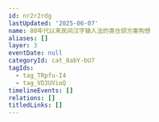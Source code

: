 ```yaml
---
id: nr2r2rdg
lastUpdated: '2025-06-07'
name: 80年代以来民间汉字输入法的类仓颉方案构想
aliases: []
layer: 3
eventDate: null
categoryId: cat_8abY-bU7
tagIds:
  - tag_TRpfu-I4
  - tag_VD3UVioQ
timelineEvents: []
relations: []
titledLinks: []
---
```


